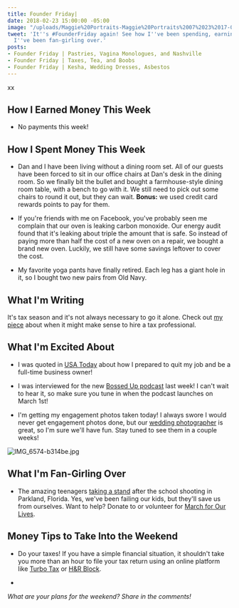 ```yaml
---
title: Founder Friday|
date: 2018-02-23 15:00:00 -05:00
image: "/uploads/Maggie%20Portraits-Maggie%20Portraits%2007%2023%2017-0023.jpg"
tweet: 'It''s #FounderFriday again! See how I''ve been spending, earning, and what
  I''ve been fan-girling over.'
posts:
- Founder Friday | Pastries, Vagina Monologues, and Nashville
- Founder Friday | Taxes, Tea, and Boobs
- Founder Friday | Kesha, Wedding Dresses, Asbestos
---
```


xx

## How I Earned Money This Week

* No payments this week!

## How I Spent Money This Week

* Dan and I have been living without a dining room set. All of our guests have been forced to sit in our office chairs at Dan's desk in the dining room. So we finally bit the bullet and bought a farmhouse-style dining room table, with a bench to go with it. We still need to pick out some chairs to round it out, but they can wait. **Bonus:** we used credit card rewards points to pay for them.

* If you're friends with me on Facebook, you've probably seen me complain that our oven is leaking carbon monoxide. Our energy audit found that it's leaking about triple the amount that is safe. So instead of paying more than half the cost of a new oven on a repair, we bought a brand new oven. Luckily, we still have some savings leftover to cover the cost.

* My favorite yoga pants have finally retired. Each leg has a giant hole in it, so I bought two new pairs from Old Navy.

## What I'm Writing

It's tax season and it's not always necessary to go it alone. Check out [my piece](https://www.maggiegermano.com/blog/when-you-might-want-to-hire-a-tax-professional/) about when it might make sense to hire a tax professional. 

## What I'm Excited About

* I was quoted in [USA Today](https://www.usatoday.com/story/sponsor-story/moonlighting/2018/02/20/how-freelance-full-time/110635826/) about how I prepared to quit my job and be a full-time business owner!

* I was interviewed for the new [Bossed Up podcast](https://itunes.apple.com/us/podcast/bossed-up/id1350039358) last week! I can't wait to hear it, so make sure you tune in when the podcast launches on March 1st!

* I'm getting my engagement photos taken today! I always swore I would never get engagement photos done, but our [wedding photographer](http://www.barbaraophotography.com/) is great, so I'm sure we'll have fun. Stay tuned to see them in a couple weeks!

![IMG_6574-b314be.jpg](/uploads/IMG_6574-b314be.jpg)

## What I'm Fan-Girling Over

* The amazing teenagers [taking a stand](https://www.cnn.com/2018/02/21/us/parkland-shooting-youth-social-change/index.html) after the school shooting in Parkland, Florida. Yes, we've been failing our kids, but they'll save us from ourselves. Want to help? Donate to or volunteer for [March for Our Lives](https://www.marchforourlives.com/). 

## Money Tips to Take Into the Weekend

* Do your taxes! If you have a simple financial situation, it shouldn't take you more than an hour to file your tax return using an online platform like [Turbo Tax](https://turbotax.intuit.com/) or [H&R Block](https://www.hrblock.com/).

* 

*What are your plans for the weekend? Share in the comments!*